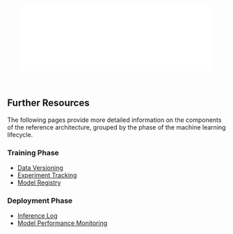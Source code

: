 <style>
/* Hide the TOC sidebar to expand vertical space */
.md-sidebar--secondary {
  display: none !important;
}
</style>

<!-- Need to use embed instead of img to enable hyperlinks in the image -->

<embed src="/_images/reference-architecture.drawio.svg" id="svgFrame"
style="padding: 32px; width: 100%; box-sizing: border-box;"></embed>

<script>
// Open all local links in the top window (instead of the iframe/embed)
document.getElementById('svgFrame').addEventListener('load', function() {
    const iframe = this.getSVGDocument();
    // Need to match attribute name in all XML namespaces, since SVG <2 uses `xlink`
    const links = iframe.querySelectorAll('a[*|href^="/"]');
    links.forEach(link => link.setAttribute('target', '_top'));
});
</script>

## Further Resources

The following pages provide more detailed information on the components of the reference architecture, grouped by the phase of the machine learning lifecycle.

### Training Phase

-   [Data Versioning](data-versioning.md)
-   [Experiment Tracking](experiment-tracking.md)
-   [Model Registry](model-registry.md)

### Deployment Phase

-   [Inference Log](inference-log.md)
-   [Model Performance Monitoring](model-monitoring.md)
